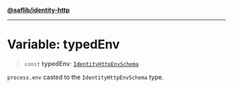 [**@saflib/identity-http**](../index.md)

---

# Variable: typedEnv

> `const` **typedEnv**: [`IdentityHttpEnvSchema`](../interfaces/IdentityHttpEnvSchema.md)

`process.env` casted to the `IdentityHttpEnvSchema` type.
